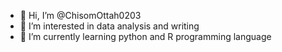- 👋 Hi, I’m @ChisomOttah0203
- 👀 I’m interested in data analysis and writing 
- 🌱 I’m currently learning python and R programming language

<!---
ChisomOttah0203/ChisomOttah0203 is a ✨ special ✨ repository because its `README.md` (this file) appears on your GitHub profile.
You can click the Preview link to take a look at your changes.
--->
